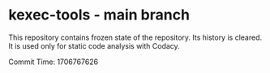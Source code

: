 # kexec-tools - main branch

This repository contains frozen state of the repository.
Its history is cleared. It is used only for static code
analysis with Codacy.

Commit Time: 1706767626